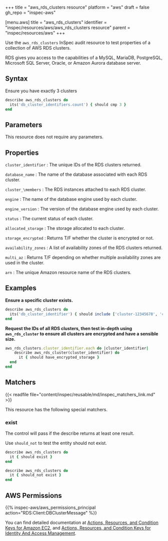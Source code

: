 +++
title = "aws_rds_clusters resource"
platform = "aws"
draft = false
gh_repo = "inspec-aws"

[menu.aws]
title = "aws_rds_clusters"
identifier = "inspec/resources/aws/aws_rds_clusters resource"
parent = "inspec/resources/aws"
+++

Use the `aws_rds_clusters` InSpec audit resource to test properties of a collection of AWS RDS clusters.

RDS gives you access to the capabilities of a MySQL, MariaDB, PostgreSQL, Microsoft SQL Server, Oracle, or Amazon Aurora database server.

## Syntax

Ensure you have exactly 3 clusters

```ruby
describe aws_rds_clusters do
  its('db_cluster_identifiers.count') { should cmp 3 }
end
```

## Parameters

This resource does not require any parameters.

## Properties

`cluster_identifier`
: The unique IDs of the RDS clusters returned.

`database_name`
: The name of the database associated with each RDS cluster.

`cluster_\members`
: The RDS instances attached to each RDS cluster.

`engine`
: The name of the database engine used by each cluster.

`engine_version`
: The version of the database engine used by each cluster.

`status`
: The current status of each cluster.

`allocated_storage`
: The storage allocated to each cluster.

`storage_encrypted`
: Returns T/F whether the cluster is encrypted or not.

`availability_zones`
: A list of availability zones of the RDS clusters returned.

`multi_az`
: Returns T/F depending on whether multiple availability zones are used in the cluster.

`arn`
: The unique Amazon resource name of the RDS clusters.

## Examples

**Ensure a specific cluster exists.**

```ruby
describe aws_rds_clusters do
  its('db_cluster_identifier') { should include ['cluster-12345678', 'cluster-456786786'] }
end
```

**Request the IDs of all RDS clusters, then test in-depth using `aws_rds_cluster` to ensure all clusters are encrypted and have a sensible size.**

```ruby
aws_rds_clusters.cluster_identifier.each do |cluster_identifier|
    describe aws_rds_cluster(cluster_identifier) do
      it { should have_encrypted_storage }
  end
end
```

## Matchers

{{< readfile file="content/inspec/reusable/md/inspec_matchers_link.md" >}}

This resource has the following special matchers.

### exist

The control will pass if the describe returns at least one result.

Use `should_not` to test the entity should not exist.

```ruby
describe aws_rds_clusters do
  it { should exist }
end
```

```ruby
describe aws_rds_clusters do
  it { should_not exist }
end
```

## AWS Permissions

{{% inspec-aws/aws_permissions_principal action="RDS:Client:DBClusterMessage" %}}

You can find detailed documentation at [Actions, Resources, and Condition Keys for Amazon EC2](https://docs.aws.amazon.com/IAM/latest/UserGuide/list_amazonec2.html), and [Actions, Resources, and Condition Keys for Identity And Access Management](https://docs.aws.amazon.com/IAM/latest/UserGuide/list_identityandaccessmanagement.html).
